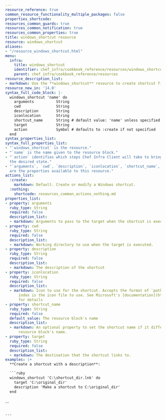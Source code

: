 ```yaml
---
resource_reference: true
common_resource_functionality_multiple_packages: false
properties_shortcode: 
resources_common_guards: true
resources_common_notification: true
resources_common_properties: true
title: windows_shortcut resource
resource: windows_shortcut
aliases:
- "/resource_windows_shortcut.html"
menu:
  infra:
    title: windows_shortcut
    identifier: chef_infra/cookbook_reference/resources/windows_shortcut windows_shortcut
    parent: chef_infra/cookbook_reference/resources
resource_description_list:
- markdown: Use the **windows_shortcut** resource to create shortcut files on Windows.
resource_new_in: '14.0'
syntax_full_code_block: |-
  windows_shortcut 'name' do
    arguments          String
    cwd                String
    description        String
    iconlocation       String
    shortcut_name      String # default value: 'name' unless specified
    target             String
    action             Symbol # defaults to :create if not specified
  end
syntax_properties_list: 
syntax_full_properties_list:
- "`windows_shortcut` is the resource."
- "`name` is the name given to the resource block."
- "`action` identifies which steps Chef Infra Client will take to bring the node into
  the desired state."
- "`arguments`, `cwd`, `description`, `iconlocation`, `shortcut_name`, and `target`
  are the properties available to this resource."
actions_list:
  :create:
    markdown: Default. Create or modify a Windows shortcut.
  :nothing:
    shortcode: resources_common_actions_nothing.md
properties_list:
- property: arguments
  ruby_type: String
  required: false
  description_list:
  - markdown: Arguments to pass to the target when the shortcut is executed.
- property: cwd
  ruby_type: String
  required: false
  description_list:
  - markdown: Working directory to use when the target is executed.
- property: description
  ruby_type: String
  required: false
  description_list:
  - markdown: The description of the shortcut
- property: iconlocation
  ruby_type: String
  required: false
  description_list:
  - markdown: Icon to use for the shortcut. Accepts the format of `path, index`, where
      index is the icon file to use. See Microsoft's [documentation](https://msdn.microsoft.com/en-us/library/3s9bx7at.aspx)
      for details
- property: shortcut_name
  ruby_type: String
  required: false
  default_value: The resource block's name
  description_list:
  - markdown: An optional property to set the shortcut name if it differs from the
      resource block's name.
- property: target
  ruby_type: String
  required: false
  description_list:
  - markdown: The destination that the shortcut links to.
examples: |+
  **Create a shortcut with a description**:

  ```ruby
  windows_shortcut 'C:\shortcut_dir.lnk' do
    target 'C:\original_dir'
    description 'Make a shortcut to C:\original_dir'
  end
  ```

...
```

---
